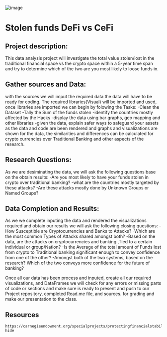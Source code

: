 ![image](https://user-images.githubusercontent.com/114365472/205804318-fe6b3a3f-acf4-49a3-8f86-fa3f8bbc0b05.png)



# Stolen funds DeFi vs CeFi


## Project description:
This data analysis project will investigate the total value stolen/lost in the traditional financial space vs the crypto space within a 5-year time span and try to determine which of the two are you most likely to loose funds in.
    
    
## Gather sources and Data:
with the sources we will imput the required data.the data will have to be ready for coding. The required libraries(Visual) will be imported and used, once libraries are imported we can begin by folowing the Tasks:
-Clean the Dataset
-Tally the Sum of the funds stolen
-identify the countries mostly affected by the Hacks
-display the data using bar graphs, geo mapping and other libraries
-given the data, explain safer ways to safeguard your assets
as the data and code are been rendered and graphs and visualizations are shown for the data, the similarities and differences can be calculated for crypto currencies over Traditional Banking and other aspects of the research.


## Research Questions:
As we are desiminating the data, we will ask the following questions base on the obtain results:
-Are you most likely to have your funds stolen in crypto over traditional banking?
-what are the countries mostly targeted by these attacks?
-Are these attacks mostly done by Unknown Groups or Named Groups?


## Data Completion and Results:
As we we complete inputing the data and rendered the visualizations required and obtain our results we will ask the following closing questions:
-How Susceptible are Cryptocurrencies and Banks to Attacks?
-Which are the most common Types of Attacks shared amongst both?
-Based on the data, are the attacks on cryptocurrencies and banking ,Tied to a certain 
individual or group/Nation?
-Is the Average of the total amount of Funds lost from crypto to Traditional banking 
significant enough to convey confidence from one of the other? 
-Amongst both of the two systems, based on the research? Which of the two conveys 
more confidence for the future of banking?

Once all our data has been process and inputed, create all our required visualizations, and DataFrames we will check for any errors or missing parts of code or sections and make sure is ready to present and push to our Project repository, completed Read.me file, and sources. for grading and make our presentation to the class.



## Resources
    https://carnegieendowment.org/specialprojects/protectingfinancialstability/timeline#click-hide



    
